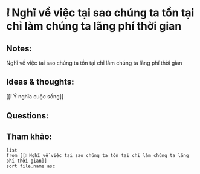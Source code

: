 # ❕ Nghĩ về việc tại sao chúng ta tồn tại chỉ làm chúng ta lãng phí thời gian

## Notes:
Nghĩ về việc tại sao chúng ta tồn tại chỉ làm chúng ta lãng phí thời gian

## Ideas & thoughts:
[[❕ Ý nghĩa cuộc sống]]

## Questions:


## Tham khảo:
```dataview
list
from [[❕ Nghĩ về việc tại sao chúng ta tồn tại chỉ làm chúng ta lãng phí thời gian]]
sort file.name asc
```